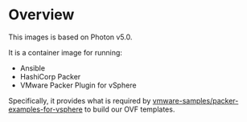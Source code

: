 # Overview

This images is based on Photon v5.0.

It is a container image for running:

- Ansible
- HashiCorp Packer
- VMware Packer Plugin for vSphere

Specifically, it provides what is required by [vmware-samples/packer-examples-for-vsphere](https://github.com/vmware-samples/packer-examples-for-vsphere) to build our OVF templates.
